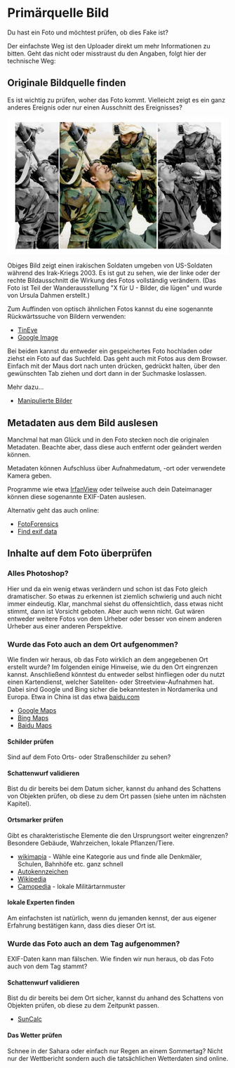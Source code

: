 # Primärquelle Bild

Du hast ein Foto und möchtest prüfen, ob dies Fake ist?

Der einfachste Weg ist den Uploader direkt um mehr Informationen zu bitten. Geht das nicht oder misstraust du den Angaben, folgt hier der technische Weg:

## Originale Bildquelle finden

Es ist wichtig zu prüfen, woher das Foto kommt. Vielleicht zeigt es ein ganz anderes Ereignis oder nur einen Ausschnitt des Ereignisses?

![irakischersoldat](img/irakischersoldat.jpg)

Obiges Bild zeigt einen irakischen Soldaten umgeben von US-Soldaten während des Irak-Kriegs 2003. Es ist gut zu sehen, wie der linke oder der rechte Bildausschnitt die Wirkung des Fotos vollständig verändern. (Das Foto ist Teil der Wanderausstellung "X für U - Bilder, die lügen" und wurde von Ursula Dahmen erstellt.)

Zum Auffinden von optisch ähnlichen Fotos kannst du eine sogenannte Rückwärtssuche von Bildern verwenden:

* [TinEye](https://www.tineye.com/)
* [Google Image](https://images.google.com/)

Bei beiden kannst du entweder ein gespeichertes Foto hochladen oder ziehst ein Foto auf das Suchfeld. Das geht auch mit Fotos aus dem Browser. Einfach mit der Maus dort nach unten drücken, gedrückt halten, über den gewünschten Tab ziehen und dort dann in der Suchmaske loslassen.



Mehr dazu...

* [Manipulierte Bilder](http://www.spiegel.de/einestages/manipulierte-bilder-a-947326.html)



## Metadaten aus dem Bild auslesen

Manchmal hat man Glück und in den Foto stecken noch die originalen Metadaten. Beachte aber, dass diese auch entfernt oder geändert werden können.

Metadaten können Aufschluss über Aufnahmedatum, -ort oder verwendete Kamera geben.

Programme wie etwa [IrfanView](https://www.irfanview.com/) oder teilweise auch dein Dateimanager können diese sogenannte EXIF-Daten auslesen.

Alternativ geht das auch  online:

* [FotoForensics](https://www.fotoforensics.com/)
* [Find exif data](http://www.findexif.com/)



## Inhalte auf dem Foto überprüfen

### Alles Photoshop?

Hier und da ein wenig etwas verändern und schon ist das Foto gleich dramatischer. So etwas zu erkennen ist ziemlich schwierig und auch nicht immer eindeutig. Klar, manchmal siehst du offensichtlich, dass etwas nicht stimmt, dann ist Vorsicht geboten. Aber auch wenn nicht. Gut wären entweder weitere Fotos von dem Urheber oder besser von einem anderen Urheber aus einer anderen Perspektive.

### Wurde das Foto auch an dem Ort aufgenommen?

Wie finden wir heraus, ob das Foto wirklich an dem angegebenen Ort erstellt wurde? Im folgenden einige Hinweise, wie du den Ort eingrenzen kannst. Anschließend könntest du entweder selbst hinfliegen oder du nutzt einen Kartendienst, welcher Sateliten- oder Streetview-Aufnahmen hat. Dabei sind Google und Bing sicher die bekanntesten in Nordamerika und Europa. Etwa in China ist das etwa [baidu.com](https://map.baidu.com/)

* [Google Maps](https://www.google.com/maps/)
* [Bing Maps](https://www.bing.com/maps)
* [Baidu Maps](https://map.baidu.com/) 

#### Schilder prüfen

Sind auf dem Foto Orts- oder Straßenschilder zu sehen?

#### Schattenwurf validieren

Bist du dir bereits bei dem Datum sicher, kannst du anhand des Schattens von Objekten prüfen, ob diese zu dem Ort passen (siehe unten im nächsten Kapitel).

#### Ortsmarker prüfen

Gibt es charakteristische Elemente die den Ursprungsort weiter eingrenzen? Besondere Gebäude, Wahrzeichen, lokale Pflanzen/Tiere.

* [wikimapia](http://wikimapia.org) - Wähle eine Kategorie aus und finde alle Denkmäler, Schulen, Bahnhöfe etc. ganz schnell
* [Autokennzeichen](http://worldlicenseplates.com/)
* [Wikipedia](https://de.wikipedia.org/wiki/Wikipedia:Hauptseite)
* [Camopedia](https://camopedia.org/index.php?title=Main_Page) - lokale Militärtarnmuster

#### lokale Experten finden

Am einfachsten ist natürlich, wenn du jemanden kennst, der aus eigener Erfahrung bestätigen kann, dass dies dieser Ort ist.

### Wurde das Foto auch an dem Tag aufgenommen?

EXIF-Daten kann man fälschen. Wie finden wir nun heraus, ob das Foto auch von dem Tag stammt? 

#### Schattenwurf validieren

Bist du dir bereits bei dem Ort sicher, kannst du anhand des Schattens von Objekten prüfen, ob diese zu dem Zeitpunkt passen.

* [SunCalc](https://www.suncalc.org/#/51.3407,12.3746,16/2019.01.08/10:02/1/0)

#### Das Wetter prüfen

Schnee in der Sahara oder einfach nur Regen an einem Sommertag? Nicht nur der Wettbericht sondern auch die tatsächlichen Wetterdaten sind online.



